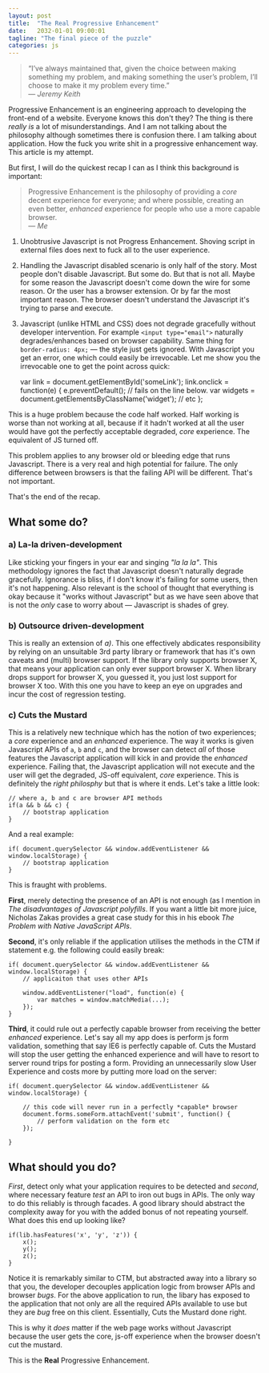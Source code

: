 ```yaml
---
layout: post
title:  "The Real Progressive Enhancement"
date:   2032-01-01 09:00:01
tagline: "The final piece of the puzzle"
categories: js
---
```


> &ldquo;I’ve always maintained that, given the choice between making something my problem, and making something the user’s problem, I’ll choose to make it my problem every time.&rdquo;
> <br>&mdash; <cite>Jeremy Keith</cite>

Progressive Enhancement is an engineering approach to developing the front-end of a website. Everyone knows this don't they? The thing is there *really* *is* a lot of misunderstandings. And I am not talking about the philosophy although sometimes there is confusion there. I am talking about application. How the fuck you write shit in a progressive enhancement way. This article is my attempt.

But first, I will do the quickest recap I can as I think this background is important:

> Progressive Enhancement is the philosophy of providing a *core* decent experience for everyone; and where possible, creating an even better, *enhanced* experience for people who use a more capable browser.
> <br> &mdash; <cite>Me</cite>

1. Unobtrusive Javascript is not Progress Enhancement. Shoving script in external files does next to fuck all to the user experience.

2. Handling the Javascript disabled scenario is only half of the story. Most people don't disable Javascript. But some do. But that is not all. Maybe for some reason the Javascript doesn't come down the wire for some reason. Or the user has a browser extension. Or by far the most important reason. The browser doesn't understand the Javascript it's trying to parse and execute.

3. Javascript (unlike HTML and CSS) does not degrade gracefully without developer intervention. For example `<input type="email">` naturally degrades/enhances based on browser capability. Same thing for `border-radius: 4px;` &mdash; the style just gets ignored. With Javascript you get an error, one which could easily be irrevocable. Let me show you the irrevocable one to get the point across quick:

	var link = document.getElementById('someLink');
	link.onclick = function(e) {
		e.preventDefault();
		// fails on the line below.
		var widgets = document.getElementsByClassName('widget');
		// etc
	};

This is a huge problem because the code half worked. Half working is worse than not working at all, because if it hadn't worked at all the user would have got the perfectly acceptable degraded, *core* experience. The equivalent of JS turned off.

This problem applies to any browser old or bleeding edge that runs Javascript. There is a very real and high potential for failure. The only difference between browsers is that the failing API will be different. That's not important.

That's the end of the recap.

<!--

Another example if ur thinking this is a stupid old browser example.

// works
form.onsubmit = function() {
	doesnt
	get location.
}



Enter Javascript. Try running `document.getElementsByClassName('yo');` in Internet Explorer 8 or `matchMedia("(min-width: 400px)");` in Internet Explorer 9. **Runtime error. Sad face.** Also, it's not just about the presence of an API &mdash; sometimes an API is buggy. *Caniuse.com* states &mdash; and this is just one of a plethora of examples. Safari 3.1 has a caching bug:

> If the class of an element changes it won't be available for getElementsByClassName.

So there we have it &mdash; Javascript *doesn't* degrade gracefully.
-->

## What some do?

### a) La-la driven-development

<!-- TODO tree fall in the forest -->

Like sticking your fingers in your ear and singing *"la la la"*. This methodology ignores the fact that Javascript doesn't naturally degrade gracefully. Ignorance is bliss, if I don't know it's failing for some users, then it's not happening. Also relevant is the school of thought that everything is okay because it "works without Javascript" but as we have seen above that is not the *only* case to worry about &mdash; Javascript is shades of grey.

### b) Outsource driven-development

This is really an extension of *a)*. This one effectively abdicates responsibility by relying on an unsuitable 3rd party library or framework that has it's own caveats and (multi) browser support. If the library only supports browser X, that means your application can only ever support browser X. When library drops support for browser X, you guessed it, you just lost support for browser X too. With this one you have to keep an eye on upgrades and incur the cost of regression testing.

### c) Cuts the Mustard

This is a relatively new technique which has the notion of two experiences; a *core* experience and an *enhanced* experience. The way it works is given Javascript APIs of `a`, `b` and `c`, and the browser can detect *all* of those features the Javascript application will kick in and provide the *enhanced* experience. Failing that, the Javascript application will not execute and the user will get the degraded, JS-off equivalent, *core* experience. This is definitely the *right* *philosphy* but that is where it ends. Let's take a little look:

	// where a, b and c are browser API methods
	if(a && b && c) {
		// bootstrap application
	}

And a real example:

	if(	document.querySelector && window.addEventListener && window.localStorage) {
		// bootstrap application
	}

This is fraught with problems.

**First**, merely detecting the presence of an API is not enough (as I mention in *The disadvantages of Javascript polyfills*. If you want a little bit more juice, Nicholas Zakas provides a great case study for this in his ebook *The Problem with Native JavaScript APIs*.

**Second**, it's only reliable if the application utilises the methods in the CTM if statement e.g. the following could easily break:

	if(	document.querySelector && window.addEventListener && window.localStorage) {
		// applicaiton that uses other APIs

		window.addEventListener("load", function(e) {
			var matches = window.matchMedia(...);
		});
	}

**Third**, it could rule out a perfectly capable browser from receiving the better *enhanced* experience. Let's say all my app does is perform js form validation, something that say IE6 is perfectly capable of. Cuts the Mustard will stop the user getting the enhanced experience and will have to resort to server round trips for posting a form. Providing an unnecessarily slow User Experience and costs more by putting more load on the server:

	if(	document.querySelector && window.addEventListener && window.localStorage) {

		// this code will never run in a perfectly *capable* browser
		document.forms.someForm.attachEvent('submit', function() {
			// perform validation on the form etc
		});

	}
<!--
Caniuse.com states that `document.querySelector` has partial support in IE8. It just so happens (by luck or judgement) that the additional checks for `window.addEventListener` and `window.localStorage` means IE8 only gets the *core* experience. But it got lucky with IE8 &mdash; not so much for iOS 8 as Caniuse.com states:

> iOS 8.* contains a bug where selecting siblings of filtered id selections are no longer working (for example #a + p).

This is one of infinite permutations and is a very real example. IE9 will enhance and break in the above example. Inferring enhanced support with a few choice APIs detected is fragile.

Some implementations of the Cut the Mustard technique use polyfills to plug other gaps but it just so happens that polyfills are very unreliable. Who wants more fragility?

Interestingly CTM gets close. But it's playing a game and it's little better than User Agent sniffing and needs constant monitoring and maintenance.
-->

## What should you do?

*First*, detect only what your application requires to be detected and *second*, where necessary feature *test* an API to iron out bugs in APIs. The only way to do this reliably is through facades. A good library should abstract the complexity away for you with the added bonus of not repeating yourself. What does this end up looking like?

	if(lib.hasFeatures('x', 'y', 'z')) {
		x();
		y();
		z();
	}

Notice it is remarkably similar to CTM, but abstracted away into a library so that you, the developer decouples application logic from browser APIs and browser *bugs*. For the above application to run, the libary has exposed to the application that not only are all the required APIs available to use but they are *bug* free on this client. Essentially, Cuts the Mustard done right.

This is why it *does* matter if the web page works without Javascript because the user gets the core, js-off experience when the browser doesn't cut the mustard.

This is the **Real** Progressive Enhancement.


<!--

http://chimera.labs.oreilly.com/books/1234000001655/index.html

* Possible title: Progressive Enhancement the missing piece

* no op isn't good enough, its a black hole.

* You might want to do a catch all cuts the mustard test - no problem, just abstract a one off list into one function and call that

	function canRun() {
		return lib.hasFeatures('a', 'b', 'c', ...);
	}

	if(canRun()) {
		application.start();
	}

* Reference zakas booklet about the bugs around matchMedia.

https://youtu.be/li4Y0E_x8zE?t=23m11s

-->